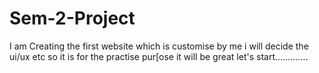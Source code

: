 # Sem-2-Project
I am Creating the first website which is customise  by me i will decide the ui/ux etc so it is for the practise pur[ose it will be great let's start.............
